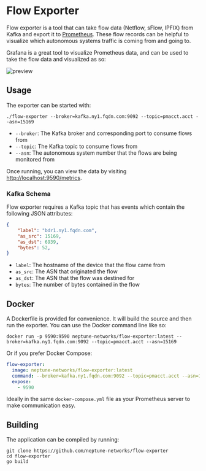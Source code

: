 # Flow Exporter

Flow exporter is a tool that can take flow data (Netflow, sFlow, IPFIX) from Kafka and export it to [Prometheus](https://prometheus.io). These flow records can be helpful to visualize which autonomous systems traffic is coming from and going to.

Grafana is a great tool to visualize Prometheus data, and can be used to take the flow data and visualized as so:

![preview](https://user-images.githubusercontent.com/934497/67167662-85e57080-f36a-11e9-96e2-f6f5b3b7e5d0.png)

## Usage

The exporter can be started with:

```
./flow-exporter --broker=kafka.ny1.fqdn.com:9092 --topic=pmacct.acct --asn=15169
```

- `--broker`: The Kafka broker and corresponding port to consume flows from
- `--topic`: The Kafka topic to consume flows from
- `--asn`: The autonomous system number that the flows are being monitored from

Once running, you can view the data by visiting [http://localhost:9590/metrics](http://localhost:9590/metrics).

### Kafka Schema

Flow exporter requires a Kafka topic that has events which contain the following JSON attributes:

```json
{
	"label": "bdr1.ny1.fqdn.com",
	"as_src": 15169,
	"as_dst": 6939,
	"bytes": 52,
}
```

- `label`: The hostname of the device that the flow came from
- `as_src`: The ASN that originated the flow
- `as_dst`: The ASN that the flow was destined for
- `bytes`: The number of bytes contained in the flow

## Docker

A Dockerfile is provided for convenience. It will build the source and then run the exporter. You can use the Docker command line like so:

```
docker run -p 9590:9590 neptune-networks/flow-exporter:latest --broker=kafka.ny1.fqdn.com:9092 --topic=pmacct.acct --asn=15169
```

Or if you prefer Docker Compose:

```yml
flow-exporter:
  image: neptune-networks/flow-exporter:latest
  command: --broker=kafka.ny1.fqdn.com:9092 --topic=pmacct.acct --asn=15169
  expose:
    - 9590
```

Ideally in the same `docker-compose.yml` file as your Prometheus server to make communication easy.

## Building

The application can be compiled by running:

```
git clone https://github.com/neptune-networks/flow-exporter
cd flow-exporter
go build
```
